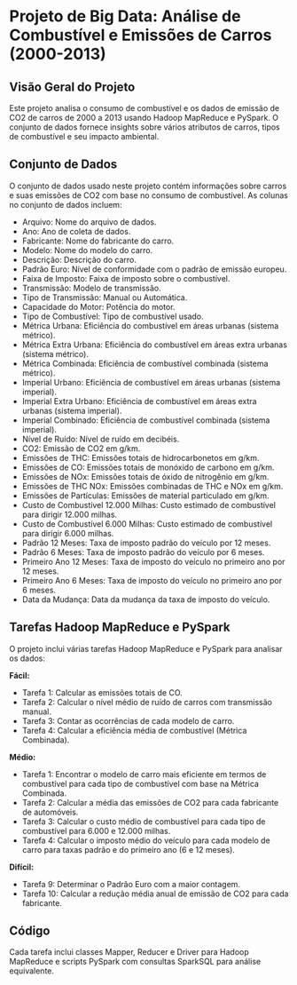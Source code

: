 # Projeto de Big Data: Análise de Combustível e Emissões de Carros (2000-2013)

## Visão Geral do Projeto
Este projeto analisa o consumo de combustível e os dados de emissão de CO2 de carros de 2000 a 2013 usando Hadoop MapReduce e PySpark. O conjunto de dados fornece insights sobre vários atributos de carros, tipos de combustível e seu impacto ambiental.

## Conjunto de Dados
O conjunto de dados usado neste projeto contém informações sobre carros e suas emissões de CO2 com base no consumo de combustível. As colunas no conjunto de dados incluem:

* Arquivo: Nome do arquivo de dados.
* Ano: Ano de coleta de dados.
* Fabricante: Nome do fabricante do carro.
* Modelo: Nome do modelo do carro.
* Descrição: Descrição do carro.
* Padrão Euro: Nível de conformidade com o padrão de emissão europeu.
* Faixa de Imposto: Faixa de imposto sobre o combustível.
* Transmissão: Modelo de transmissão.
* Tipo de Transmissão: Manual ou Automática.
* Capacidade do Motor: Potência do motor.
* Tipo de Combustível: Tipo de combustível usado.
* Métrica Urbana: Eficiência do combustível em áreas urbanas (sistema métrico).
* Métrica Extra Urbana: Eficiência do combustível em áreas extra urbanas (sistema métrico).
* Métrica Combinada: Eficiência de combustível combinada (sistema métrico).
* Imperial Urbano: Eficiência de combustível em áreas urbanas (sistema imperial).
* Imperial Extra Urbano: Eficiência de combustível em áreas extra urbanas (sistema imperial).
* Imperial Combinado: Eficiência de combustível combinada (sistema imperial).
* Nível de Ruído: Nível de ruído em decibéis.
* CO2: Emissão de CO2 em g/km.
* Emissões de THC: Emissões totais de hidrocarbonetos em g/km.
* Emissões de CO: Emissões totais de monóxido de carbono em g/km.
* Emissões de NOx: Emissões totais de óxido de nitrogênio em g/km.
* Emissões de THC NOx: Emissões combinadas de THC e NOx em g/km.
* Emissões de Partículas: Emissões de material particulado em g/km.
* Custo de Combustível 12.000 Milhas: Custo estimado de combustível para dirigir 12.000 milhas.
* Custo de Combustível 6.000 Milhas: Custo estimado de combustível para dirigir 6.000 milhas.
* Padrão 12 Meses: Taxa de imposto padrão do veículo por 12 meses.
* Padrão 6 Meses: Taxa de imposto padrão do veículo por 6 meses.
* Primeiro Ano 12 Meses: Taxa de imposto do veículo no primeiro ano por 12 meses.
* Primeiro Ano 6 Meses: Taxa de imposto do veículo no primeiro ano por 6 meses.
* Data da Mudança: Data da mudança da taxa de imposto do veículo.

## Tarefas Hadoop MapReduce e PySpark
O projeto inclui várias tarefas Hadoop MapReduce e PySpark para analisar os dados:

**Fácil:**

* Tarefa 1: Calcular as emissões totais de CO.
* Tarefa 2: Calcular o nível médio de ruído de carros com transmissão manual.
* Tarefa 3: Contar as ocorrências de cada modelo de carro.
* Tarefa 4: Calcular a eficiência média de combustível (Métrica Combinada).

**Médio:**

* Tarefa 1: Encontrar o modelo de carro mais eficiente em termos de combustível para cada tipo de combustível com base na Métrica Combinada.
* Tarefa 2: Calcular a média das emissões de CO2 para cada fabricante de automóveis.
* Tarefa 3: Calcular o custo médio de combustível para cada tipo de combustível para 6.000 e 12.000 milhas.
* Tarefa 4: Calcular o imposto médio do veículo para cada modelo de carro para taxas padrão e do primeiro ano (6 e 12 meses).

**Difícil:**

* Tarefa 9: Determinar o Padrão Euro com a maior contagem.
* Tarefa 10: Calcular a redução média anual de emissão de CO2 para cada fabricante.

## Código
Cada tarefa inclui classes Mapper, Reducer e Driver para Hadoop MapReduce e scripts PySpark com consultas SparkSQL para análise equivalente.
